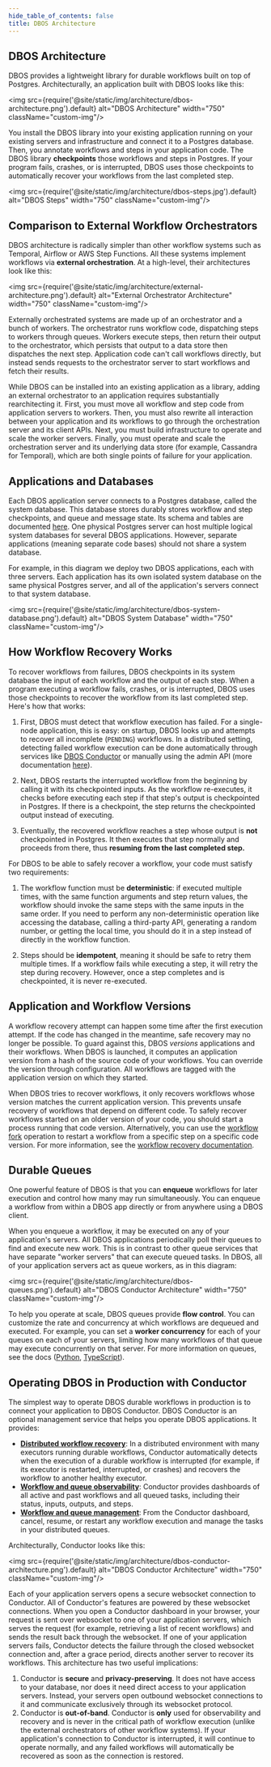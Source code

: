 ```yaml
---
hide_table_of_contents: false
title: DBOS Architecture
---
```


## DBOS Architecture

DBOS provides a lightweight library for durable workflows built on top of Postgres.
Architecturally, an application built with DBOS looks like this:

<img src={require('@site/static/img/architecture/dbos-architecture.png').default} alt="DBOS Architecture" width="750" className="custom-img"/>

You install the DBOS library into your existing application running on your existing servers and infrastructure and connect it to a Postgres database.
Then, you annotate workflows and steps in your application code.
The DBOS library **checkpoints** those workflows and steps in Postgres.
If your program fails, crashes, or is interrupted, DBOS uses those checkpoints to automatically recover your workflows from the last completed step.

<img src={require('@site/static/img/architecture/dbos-steps.jpg').default} alt="DBOS Steps" width="750" className="custom-img"/>

## Comparison to External Workflow Orchestrators

DBOS architecture is radically simpler than other workflow systems such as Temporal, Airflow or AWS Step Functions.
All these systems implement workflows via **external orchestration**.
At a high-level, their architectures look like this:

<img src={require('@site/static/img/architecture/external-architecture.png').default} alt="External Orchestrator Architecture" width="750" className="custom-img"/>

Externally orchestrated systems are made up of an orchestrator and a bunch of workers. The orchestrator runs workflow code, dispatching steps to workers through queues.
Workers execute steps, then return their output to the orchestrator, which persists that output to a data store then dispatches the next step.
Application code can't call workflows directly, but instead sends requests to the orchestrator server to start workflows and fetch their results.

While DBOS can be installed into an existing application as a library, adding an external orchestrator to an application requires substantially rearchitecting it.
First, you must move all workflow and step code from application servers to workers.
Then, you must also rewrite all interaction between your application and its workflows to go through the orchestration server and its client APIs.
Next, you must build infrastructure to operate and scale the worker servers.
Finally, you must operate and scale the orchestration server and its underlying data store (for example, Cassandra for Temporal), which are both single points of failure for your application.

## Applications and Databases

Each DBOS application server connects to a Postgres database, called the system database.
This database stores durably stores workflow and step checkpoints, and queue and message state.
Its schema and tables are documented [here](./explanations/system-tables.md).
One physical Postgres server can host multiple logical system databases for several DBOS applications.
However, separate applications (meaning separate code bases) should not share a system database.

For example, in this diagram we deploy two DBOS applications, each with three servers.
Each application has its own isolated system database on the same physical Postgres server, and all of the application's servers connect to that system database.

<img src={require('@site/static/img/architecture/dbos-system-database.png').default} alt="DBOS System Database" width="750" className="custom-img"/>

## How Workflow Recovery Works

To recover workflows from failures, DBOS checkpoints in its system database the input of each workflow and the output of each step.
When a program executing a workflow fails, crashes, or is interrupted, DBOS uses those checkpoints to recover the workflow from its last completed step.
Here's how that works:

1. First, DBOS must detect that workflow execution has failed.
For a single-node application, this is easy: on startup, DBOS looks up and attempts to recover all incomplete (`PENDING`) workflows.
In a distributed setting, detecting failed workflow execution can be done automatically through services like [DBOS Conductor](#operating-dbos-in-production-with-conductor) or manually using the admin API (more documentation [here](./production/self-hosting/workflow-recovery.md)).

2. Next, DBOS restarts the interrupted workflow from the beginning by calling it with its checkpointed inputs.
As the workflow re-executes, it checks before executing each step if that step's output is checkpointed in Postgres.
If there is a checkpoint, the step returns the checkpointed output instead of executing.

3. Eventually, the recovered workflow reaches a step whose output is **not** checkpointed in Postgres.
It then executes that step normally and proceeds from there, thus **resuming from the last completed step.**

For DBOS to be able to safely recover a workflow, your code must satisfy two requirements:

1. The workflow function must be **deterministic**: if executed multiple times, with the same function arguments and step return values, the workflow should invoke the same steps with the same inputs in the same order. If you need to perform any non-deterministic operation like accessing the database, calling a third-party API, generating a random number, or getting the local time, you should do it in a step instead of directly in the workflow function.

2. Steps should be **idempotent**, meaning it should be safe to retry them multiple times.
If a workflow fails while executing a step, it will retry the step during recovery.
However, once a step completes and is checkpointed, it is never re-executed.

## Application and Workflow Versions

A workflow recovery attempt can happen some time after the first execution attempt. If the code has changed in the meantime, safe recovery may no longer be possible.
To guard against this, DBOS _versions_ applications and their workflows.
When DBOS is launched, it computes an application version from a hash of the source code of your workflows. You can override the version through configuration.
All workflows are tagged with the application version on which they started.

When DBOS tries to recover workflows, it only recovers workflows whose version matches the current application version.
This prevents unsafe recovery of workflows that depend on different code.
To safely recover workflows started on an older version of your code, you should start a process running that code version.
Alternatively, you can use the [workflow fork](./production/self-hosting/workflow-management.md#forking-workflows) operation to restart a workflow from a specific step on a specific code version.
For more information, see the [workflow recovery documentation](./production/self-hosting/workflow-recovery.md).

## Durable Queues

One powerful feature of DBOS is that you can **enqueue** workflows for later execution and control how many may run simultaneously.
You can enqueue a workflow from within a DBOS app directly or from anywhere using a DBOS client.

When you enqueue a workflow, it may be executed on any of your application's servers.
All DBOS applications periodically poll their queues to find and execute new work.
This is in contrast to other queue services that have separate "worker servers" that can execute queued tasks. In DBOS, all of your application servers act as queue workers, as in this diagram:

<img src={require('@site/static/img/architecture/dbos-queues.png').default} alt="DBOS Conductor Architecture" width="750" className="custom-img"/>

To help you operate at scale, DBOS queues provide **flow control**.
You can customize the rate and concurrency at which workflows are dequeued and executed.
For example, you can set a **worker concurrency** for each of your queues on each of your servers, limiting how many workflows of that queue may execute concurrently on that server.
For more information on queues, see the docs ([Python](./python/tutorials/queue-tutorial.md), [TypeScript](./typescript/tutorials/queue-tutorial.md)).

## Operating DBOS in Production with Conductor

The simplest way to operate DBOS durable workflows in production is to connect your application to DBOS Conductor.
DBOS Conductor is an optional management service that helps you operate DBOS applications.
It provides:

- [**Distributed workflow recovery**](./production/self-hosting//workflow-recovery.md): In a distributed environment with many executors running durable workflows, Conductor automatically detects when the execution of a durable workflow is interrupted (for example, if its executor is restarted, interrupted, or crashes) and recovers the workflow to another healthy executor.
- [**Workflow and queue observability**](./production/self-hosting/workflow-management.md): Conductor provides dashboards of all active and past workflows and all queued tasks, including their status, inputs, outputs, and steps.
- [**Workflow and queue management**](./production/self-hosting/workflow-management.md): From the Conductor dashboard, cancel, resume, or restart any workflow execution and manage the tasks in your distributed queues.

Architecturally, Conductor looks like this:

<img src={require('@site/static/img/architecture/dbos-conductor-architecture.png').default} alt="DBOS Conductor Architecture" width="750" className="custom-img"/>

Each of your application servers opens a secure websocket connection to Conductor.
All of Conductor's features are powered by these websocket connections.
When you open a Conductor dashboard in your browser, your request is sent over websocket to one of your application servers, which serves the request (for example, retrieving a list of recent workflows) and sends the result back through the websocket.
If one of your application servers fails, Conductor detects the failure through the closed websocket connection and, after a grace period, directs another server to recover its workflows.
This architecture has two useful implications:

1. Conductor is **secure** and **privacy-preserving**. It does not have access to your database, nor does it need direct access to your application servers. Instead, your servers open outbound websocket connections to it and communicate exclusively through its websocket protocol.
2. Conductor is **out-of-band**. Conductor is **only** used for observability and recovery and is never in the critical path of workflow execution (unlike the external orchestrators of other workflow systems).
If your application's connection to Conductor is interrupted, it will continue to operate normally, and any failed workflows will automatically be recovered as soon as the connection is restored.